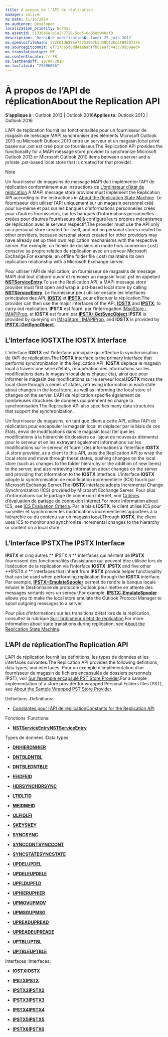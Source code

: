 ```yaml
---
title: À propos de l’API de réplication
manager: soliver
ms.date: 11/16/2014
ms.audience: Developer
localization_priority: Normal
ms.assetid: 5133045a-b1e2-7728-5cd5-6d85eb940cf9
description: 'Derni�re modification�: lundi 25 juin 2012'
ms.openlocfilehash: 532c01d6885e72753067b2d30bf2bd5f88207176
ms.sourcegitcommit: ef717c65d8dd41ababffb01eafc443c79950aed4
ms.translationtype: MT
ms.contentlocale: fr-FR
ms.lasthandoff: 10/04/2018
ms.locfileid: "25396056"
---
```

# <a name="about-the-replication-api"></a><span data-ttu-id="e6eca-103">À propos de l’API de réplication</span><span class="sxs-lookup"><span data-stu-id="e6eca-103">About the Replication API</span></span>

  
  
<span data-ttu-id="e6eca-104">**S’applique à** : Outlook 2013 | Outlook 2016</span><span class="sxs-lookup"><span data-stu-id="e6eca-104">**Applies to**: Outlook 2013 | Outlook 2016</span></span> 
  
<span data-ttu-id="e6eca-105">L’API de réplication fournit les fonctionnalités pour un fournisseur de magasin de message MAPI synchroniser des éléments Microsoft Outlook 2013 ou Microsoft Outlook 2010 entre un serveur et un magasin local privé basée sur .pst est créé pour ce fournisseur.</span><span class="sxs-lookup"><span data-stu-id="e6eca-105">The Replication API provides the functionality for a MAPI message store provider to synchronize Microsoft Outlook 2013 or Microsoft Outlook 2010 items between a server and a private .pst-based local store that is created for that provider.</span></span> 
  
> [!NOTE]
> <span data-ttu-id="e6eca-106">Un fournisseur de magasins de message MAPI doit implémenter l’API de réplication conformément aux instructions de [L’ordinateur d’état de réplication](about-the-replication-state-machine.md).</span><span class="sxs-lookup"><span data-stu-id="e6eca-106">A MAPI message store provider must implement the Replication API according to the instructions in [About the Replication State Machine](about-the-replication-state-machine.md).</span></span> <span data-ttu-id="e6eca-107">Le fournisseur doit utiliser l’API uniquement sur un magasin personnel créé pour lui-même et pas sur les banques d’informations personnelles créés pour d’autres fournisseurs, car les banques d’informations personnelles créées pour d’autres fournisseurs déjà configuré leurs propres mécanismes de réplication avec le serveur respectif.</span><span class="sxs-lookup"><span data-stu-id="e6eca-107">The provider must use the API only on a personal store created for itself, and not on personal stores created for other providers, because personal stores created for other providers may have already set up their own replication mechanisms with the respective server.</span></span> <span data-ttu-id="e6eca-108">Par exemple, un fichier de dossiers en mode hors connexion (.ost) conserve sa propre relation de réplication avec un serveur Microsoft Exchange.</span><span class="sxs-lookup"><span data-stu-id="e6eca-108">For example, an offline folder file (.ost) maintains its own replication relationship with a Microsoft Exchange server.</span></span> 
  
<span data-ttu-id="e6eca-109">Pour utiliser l’API de réplication, un fournisseur de magasins de message MAPI doit tout d’abord ouvrir et renvoyer un magasin local .pst en appelant **[NSTServiceEntry](nstserviceentry.md)**.</span><span class="sxs-lookup"><span data-stu-id="e6eca-109">To use the Replication API, a MAPI message store provider must first open and wrap a .pst-based local store by calling **[NSTServiceEntry](nstserviceentry.md)**.</span></span> <span data-ttu-id="e6eca-110">Le fournisseur peut utiliser ensuite les interfaces principales des API, **[IOSTX](iostxiunknown.md)** et **[IPSTX](ipstxiunknown.md)**, pour effectuer la réplication.</span><span class="sxs-lookup"><span data-stu-id="e6eca-110">The provider can then use the major interfaces of the API, **[IOSTX](iostxiunknown.md)** and **[IPSTX](ipstxiunknown.md)**, to carry out replication.</span></span> <span data-ttu-id="e6eca-111">**IPSTX** est fourni par l’interrogation [IMsgStore : IMAPIProp](imsgstoreimapiprop.md), et **IOSTX** est fourni par **[IPSTX::GetSyncObject](ipstx-getsyncobject.md)**.</span><span class="sxs-lookup"><span data-stu-id="e6eca-111">**IPSTX** is provided by querying on [IMsgStore : IMAPIProp](imsgstoreimapiprop.md), and **IOSTX** is provided by **[IPSTX::GetSyncObject](ipstx-getsyncobject.md)**.</span></span> 
  
## <a name="the-iostx-interface"></a><span data-ttu-id="e6eca-112">L’Interface IOSTX</span><span class="sxs-lookup"><span data-stu-id="e6eca-112">The IOSTX Interface</span></span>

<span data-ttu-id="e6eca-113">L’interface **IOSTX** est l’interface principale qui effectue la synchronisation de l’API de réplication.</span><span class="sxs-lookup"><span data-stu-id="e6eca-113">The **IOSTX** interface is the primary interface that performs synchronization in the Replication API.</span></span> <span data-ttu-id="e6eca-114">**IOSTX** déplace le magasin local à travers une série d’états, récupération des informations sur les modifications dans le magasin local dans chaque état, ainsi que pour informer le magasin des modifications sur le serveur local.</span><span class="sxs-lookup"><span data-stu-id="e6eca-114">**IOSTX** moves the local store through a series of states, retrieving information in each state about changes in the local store, as well as informing the local store of changes on the server.</span></span> <span data-ttu-id="e6eca-115">L’API de réplication spécifie également de nombreuses structures de données qui prennent en charge la synchronisation.</span><span class="sxs-lookup"><span data-stu-id="e6eca-115">The Replication API also specifies many data structures that support the synchronization.</span></span> 
  
<span data-ttu-id="e6eca-116">Un fournisseur de magasins, en tant que client à cette API, utilise l’API de réplication pour encapsuler le magasin local et déplacer par le biais de ces États, envoi de modifications dans le magasin local (tel que les modifications à la hiérarchie de dossiers ou l’ajout de nouveaux éléments) pour le serveur et en les extrayant également informations sur les modifications sur le serveur et fournit des informations à l’interface **IOSTX** .</span><span class="sxs-lookup"><span data-stu-id="e6eca-116">A store provider, as a client to this API, uses the Replication API to wrap the local store and move through these states, pushing changes on the local store (such as changes to the folder hierarchy or the addition of new items) to the server, and also retrieving information about changes on the server and providing that information to the **IOSTX** interface.</span></span> <span data-ttu-id="e6eca-117">L’interface **IOSTX** adopte la synchronisation de modification incrémentielle (ICS) fourni par Microsoft Exchange Server.</span><span class="sxs-lookup"><span data-stu-id="e6eca-117">The **IOSTX** interface adopts Incremental Change Synchronization (ICS) provided by Microsoft Exchange Server.</span></span> <span data-ttu-id="e6eca-118">Pour plus d’informations sur le partage de connexion Internet, voir [Critères d’évaluation de partage de connexion Internet](https://msdn.microsoft.com/library/aa579252%28EXCHG.80%29.aspx).</span><span class="sxs-lookup"><span data-stu-id="e6eca-118">For more information about ICS, see [ICS Evaluation Criteria](https://msdn.microsoft.com/library/aa579252%28EXCHG.80%29.aspx).</span></span> <span data-ttu-id="e6eca-119">Par le biais **IOSTX**, le client utilise ICS pour surveiller et synchroniser les modifications incrémentielles apportées à la hiérarchie ou du contenu sur un magasin local.</span><span class="sxs-lookup"><span data-stu-id="e6eca-119">Through **IOSTX**, the client uses ICS to monitor and synchronize incremental changes to the hierarchy or content on a local store.</span></span> 
  
## <a name="the-ipstx-interface"></a><span data-ttu-id="e6eca-120">L’Interface IPSTX</span><span class="sxs-lookup"><span data-stu-id="e6eca-120">The IPSTX Interface</span></span>

 <span data-ttu-id="e6eca-121">**IPSTX** et cinq autres \*\* IPSTX *n* \*\* interfaces qui héritent de **IPSTX** fournissent des fonctionnalités d’assistance qui peuvent être utilisée lors de l’exécution de la réplication via l’interface **IOSTX** .</span><span class="sxs-lookup"><span data-stu-id="e6eca-121">**IPSTX** and five other \*\*IPSTX *n* \*\* interfaces that inherit from **IPSTX** provide helper functionality that can be used when performing replication through the **IOSTX** interface.</span></span> <span data-ttu-id="e6eca-122">Par exemple, **[IPSTX::EmulateSpooler](ipstx-emulatespooler.md)** permet de rendre la banque locale émuler le Gestionnaire de protocole Outlook pour mettre en attente des messages sortants vers un serveur.</span><span class="sxs-lookup"><span data-stu-id="e6eca-122">For example, **[IPSTX::EmulateSpooler](ipstx-emulatespooler.md)** allows you to make the local store emulate the Outlook Protocol Manager to spool outgoing messages to a server.</span></span> 
  
<span data-ttu-id="e6eca-123">Pour plus d’informations sur les transitions d’état lors de la réplication, consultez la rubrique [Sur l’ordinateur d’état de réplication](about-the-replication-state-machine.md).</span><span class="sxs-lookup"><span data-stu-id="e6eca-123">For more information about state transitions during replication, see [About the Replication State Machine](about-the-replication-state-machine.md).</span></span>
  
## <a name="the-replication-api"></a><span data-ttu-id="e6eca-124">L’API de réplication</span><span class="sxs-lookup"><span data-stu-id="e6eca-124">The Replication API</span></span>

<span data-ttu-id="e6eca-125">L’API de réplication fournit les définitions, les types de données et les interfaces suivantes.</span><span class="sxs-lookup"><span data-stu-id="e6eca-125">The Replication API provides the following defintions, data types, and interfaces.</span></span> <span data-ttu-id="e6eca-126">Pour un exemple d’implémentation d’un fournisseur de magasin de fichiers encapsulés de dossiers personnels (PST), voir [Sur l’exemple encapsulé PST Store Provider](about-the-sample-wrapped-pst-store-provider.md).</span><span class="sxs-lookup"><span data-stu-id="e6eca-126">For a sample implementation of a store provider for wrapped Personal Folders files (PST), see [About the Sample Wrapped PST Store Provider](about-the-sample-wrapped-pst-store-provider.md).</span></span>
  
<span data-ttu-id="e6eca-127">Définitions :</span><span class="sxs-lookup"><span data-stu-id="e6eca-127">Definitions:</span></span>
  
- [<span data-ttu-id="e6eca-128">Constantes pour l’API de réplication</span><span class="sxs-lookup"><span data-stu-id="e6eca-128">Constants for the Replication API</span></span>](mapi-constants.md)
    
<span data-ttu-id="e6eca-129">Fonctions :</span><span class="sxs-lookup"><span data-stu-id="e6eca-129">Functions:</span></span>
  
- <span data-ttu-id="e6eca-130">**[NSTServiceEntry](nstserviceentry.md)**</span><span class="sxs-lookup"><span data-stu-id="e6eca-130">**[NSTServiceEntry](nstserviceentry.md)**</span></span>
    
<span data-ttu-id="e6eca-131">Types de données :</span><span class="sxs-lookup"><span data-stu-id="e6eca-131">Data types:</span></span>
  
- <span data-ttu-id="e6eca-132">**[DNHIER](dnhier.md)**</span><span class="sxs-lookup"><span data-stu-id="e6eca-132">**[DNHIER](dnhier.md)**</span></span>
    
- <span data-ttu-id="e6eca-133">**[DNTBL](dntbl.md)**</span><span class="sxs-lookup"><span data-stu-id="e6eca-133">**[DNTBL](dntbl.md)**</span></span>
    
- <span data-ttu-id="e6eca-134">**[DNTBLE](dntble.md)**</span><span class="sxs-lookup"><span data-stu-id="e6eca-134">**[DNTBLE](dntble.md)**</span></span>
    
- <span data-ttu-id="e6eca-135">**[FEID](feid.md)**</span><span class="sxs-lookup"><span data-stu-id="e6eca-135">**[FEID](feid.md)**</span></span>
    
- <span data-ttu-id="e6eca-136">**[HDRSYNC](hdrsync.md)**</span><span class="sxs-lookup"><span data-stu-id="e6eca-136">**[HDRSYNC](hdrsync.md)**</span></span>
    
- <span data-ttu-id="e6eca-137">**[LTID](ltid.md)**</span><span class="sxs-lookup"><span data-stu-id="e6eca-137">**[LTID](ltid.md)**</span></span>
    
- <span data-ttu-id="e6eca-138">**[MEID](meid.md)**</span><span class="sxs-lookup"><span data-stu-id="e6eca-138">**[MEID](meid.md)**</span></span>
    
- <span data-ttu-id="e6eca-139">**[OLFI](olfi.md)**</span><span class="sxs-lookup"><span data-stu-id="e6eca-139">**[OLFI](olfi.md)**</span></span>
    
- <span data-ttu-id="e6eca-140">**[SKEY](skey.md)**</span><span class="sxs-lookup"><span data-stu-id="e6eca-140">**[SKEY](skey.md)**</span></span>
    
- <span data-ttu-id="e6eca-141">**[SYNC](sync.md)**</span><span class="sxs-lookup"><span data-stu-id="e6eca-141">**[SYNC](sync.md)**</span></span>
    
- <span data-ttu-id="e6eca-142">**[SYNCCONT](synccont.md)**</span><span class="sxs-lookup"><span data-stu-id="e6eca-142">**[SYNCCONT](synccont.md)**</span></span>
    
- <span data-ttu-id="e6eca-143">**[SYNCSTATE](syncstate.md)**</span><span class="sxs-lookup"><span data-stu-id="e6eca-143">**[SYNCSTATE](syncstate.md)**</span></span>
    
- <span data-ttu-id="e6eca-144">**[UPDEL](updel.md)**</span><span class="sxs-lookup"><span data-stu-id="e6eca-144">**[UPDEL](updel.md)**</span></span>
    
- <span data-ttu-id="e6eca-145">**[UPDELE](updele.md)**</span><span class="sxs-lookup"><span data-stu-id="e6eca-145">**[UPDELE](updele.md)**</span></span>
    
- <span data-ttu-id="e6eca-146">**[UPFLD](upfld.md)**</span><span class="sxs-lookup"><span data-stu-id="e6eca-146">**[UPFLD](upfld.md)**</span></span>
    
- <span data-ttu-id="e6eca-147">**[UPHIER](uphier.md)**</span><span class="sxs-lookup"><span data-stu-id="e6eca-147">**[UPHIER](uphier.md)**</span></span>
    
- <span data-ttu-id="e6eca-148">**[UPMOV](upmov.md)**</span><span class="sxs-lookup"><span data-stu-id="e6eca-148">**[UPMOV](upmov.md)**</span></span>
    
- <span data-ttu-id="e6eca-149">**[UPMSG](upmsg.md)**</span><span class="sxs-lookup"><span data-stu-id="e6eca-149">**[UPMSG](upmsg.md)**</span></span>
    
- <span data-ttu-id="e6eca-150">**[UPREAD](upread.md)**</span><span class="sxs-lookup"><span data-stu-id="e6eca-150">**[UPREAD](upread.md)**</span></span>
    
- <span data-ttu-id="e6eca-151">**[UPREADE](upreade.md)**</span><span class="sxs-lookup"><span data-stu-id="e6eca-151">**[UPREADE](upreade.md)**</span></span>
    
- <span data-ttu-id="e6eca-152">**[UPTBL](uptbl.md)**</span><span class="sxs-lookup"><span data-stu-id="e6eca-152">**[UPTBL](uptbl.md)**</span></span>
    
- <span data-ttu-id="e6eca-153">**[UPTBLE](uptble.md)**</span><span class="sxs-lookup"><span data-stu-id="e6eca-153">**[UPTBLE](uptble.md)**</span></span>
    
<span data-ttu-id="e6eca-154">Interfaces :</span><span class="sxs-lookup"><span data-stu-id="e6eca-154">Interfaces:</span></span>
  
- <span data-ttu-id="e6eca-155">**[IOSTX](iostxiunknown.md)**</span><span class="sxs-lookup"><span data-stu-id="e6eca-155">**[IOSTX](iostxiunknown.md)**</span></span>
    
- <span data-ttu-id="e6eca-156">**[IPSTX](ipstxiunknown.md)**</span><span class="sxs-lookup"><span data-stu-id="e6eca-156">**[IPSTX](ipstxiunknown.md)**</span></span>
    
- <span data-ttu-id="e6eca-157">**[IPSTX2](ipstx2ipstx.md)**</span><span class="sxs-lookup"><span data-stu-id="e6eca-157">**[IPSTX2](ipstx2ipstx.md)**</span></span>
    
- <span data-ttu-id="e6eca-158">**[IPSTX3](ipstx3ipstx2.md)**</span><span class="sxs-lookup"><span data-stu-id="e6eca-158">**[IPSTX3](ipstx3ipstx2.md)**</span></span>
    
- <span data-ttu-id="e6eca-159">**[IPSTX4](ipstx4ipstx3.md)**</span><span class="sxs-lookup"><span data-stu-id="e6eca-159">**[IPSTX4](ipstx4ipstx3.md)**</span></span>
    
- <span data-ttu-id="e6eca-160">**[IPSTX5](ipstx5ipstx4.md)**</span><span class="sxs-lookup"><span data-stu-id="e6eca-160">**[IPSTX5](ipstx5ipstx4.md)**</span></span>
    
- <span data-ttu-id="e6eca-161">**[IPSTX6](ipstx6ipstx5.md)**</span><span class="sxs-lookup"><span data-stu-id="e6eca-161">**[IPSTX6](ipstx6ipstx5.md)**</span></span>
    

